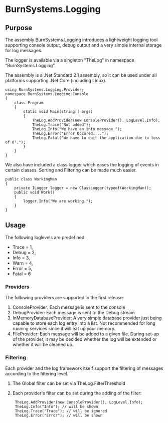 # BurnSystems.Logging

## Purpose

The assembly BurnSystems.Logging introduces a lightweight logging tool supporting console output, debug output and a very simple internal storage for log messages.

The logger is available via a singleton "TheLog" in namespace “BurnSystems.Logging”.

The assembly is a .Net Standard 2.1 assembly, so it can be used under all platforms supporting .Net Core (including Linux).

    using BurnSystems.Logging.Provider;
    namespace BurnSystems.Logging.Console
    {
        class Program
        {
            static void Main(string[] args)
            {
                TheLog.AddProvider(new ConsoleProvider(), LogLevel.Info);
                TheLog.Trace("Not added");
                TheLog.Info("We have an info message.");
                TheLog.Error("Error Occured....");
                TheLog.Fatal("We have to quit the application due to loss of O².");
            }
        }
    }

We also have included a class logger which eases the logging of events in certain classes. Sorting and Filtering can be made much easier.

    public class WorkingMan
    {
        private ILogger logger = new ClassLogger(typeof(WorkingMan));
        public void Work()
        {
            logger.Info("We are working.");
        }
    }

## Usage

The following loglevels are predefined:

- Trace = 1,
- Debug = 2,
- Info = 3,
- Warn = 4,
- Error = 5,
- Fatal = 6

### Providers

The following providers are supported in the first release:

1. ConsoleProvider: Each message is sent to the console
2. DebugProvider: Each message is sent to the Debug stream
3. InMemoryDatabaseProvider: A very simple database provider just being capable to store each log entry into a list. Not recommended for long running services since it will eat up your memory.
4. FileProvider: Each message will be added to a given file. During set-up of the provider, it may be decided whether the log will be extended or whether it will be cleaned up.

### Filtering

Each provider and the log framework itself support the filtering of messages according to the filtering level.

1. The Global filter can be set via TheLog.FilterThreshold
2. Each provider's filter can be set during the adding of the filter:

        TheLog.AddProvider(new ConsoleProvider(), LogLevel.Info);
        TheLog.Info("Info"); // will be shown
        TheLog.Trace("Trace"); // will be ignored
        TheLog.Error("Error"); // will be shown
